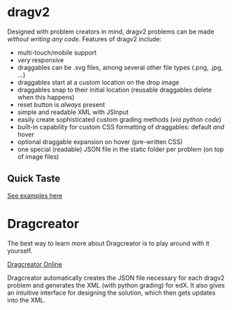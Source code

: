 dragv2
======

Designed with problem creators in mind, dragv2 problems can be made _without writing any code_.
Features of dragv2 include:
* multi-touch/mobile support
* _very_ responsive
* draggables can be .svg files, among several other file types (.png, .jpg, ...)
* draggables start at a custom location on the drop image
* draggables snap to their initial location (reusable draggables delete when this happens)
* reset button is _always_ present
* simple and readable XML with JSInput
* easily create sophisticated custom grading methods (_via python code_)
* built-in capability for custom CSS formatting of draggables: default _and_ hover
* optional draggable expansion on hover (pre-written CSS)
* one special (readable) JSON file in the static folder per problem (on top of image files)

Quick Taste
-----------
[See examples here](http://www.lucasmorales.co/resources/relate/dragv2_examples.html "Made with Dragcreator!")

Dragcreator
===========

The best way to learn more about Dragcreator is to play around with it yourself.

[Dragcreator Online](http://www.lucasmorales.co/resources/relate/Dragcreator.html)

Dragcreator automatically creates the JSON file necessary for each dragv2 problem and generates the XML (with python grading) for edX. It also gives an intuitive interface for designing the solution, which then gets updates into the XML.